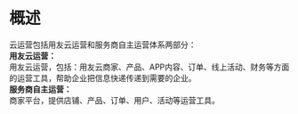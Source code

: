 # 概述

云运营包括用友云运营和服务商自主运营体系两部分：  
**用友云运营：**  
用友云运营，包括：用友云商家、产品、APP内容、订单、线上活动、财务等方面的运营工具，帮助企业把信息快递传递到需要的企业。  
**服务商自主运营：**  
商家平台，提供店铺、产品、订单、用户、活动等运营工具。
